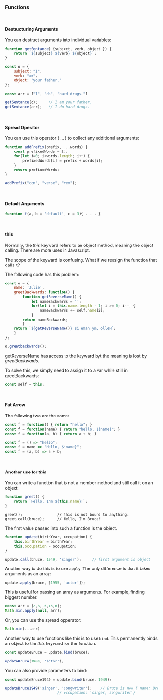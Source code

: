 

### Functions 

&nbsp;

#### Destructuring Arguments

You can destruct arguments into individual variables:
```js
function getSentance( {subject, verb, object }) {
	return `${subject} ${verb} ${object}`;
}

const o = {
	subject: "I",
	verb: "am",
	object: "your father."
};

const arr = ["I", "do", "hard drugs."]

getSentance(o); 	// I am your father.
getSentance(arr); 	// I do hard drugs.
```

&nbsp;
            
       
#### Spread Operator

You can use this operator ( ... ) to collect any additional arguments:

```js
function addPrefix(prefix, ...words) {
	const prefixedWords = [];
	for(let i=0; i<words.length; i++) {
		prefixedWords[i] = prefix + words[i];
	}
	return prefixedWords;
}

addPrefix("con", "verse", "vex");
```

&nbsp;

#### Default Arguments

```js
function f(a, b = 'default', c = 3){ . . . }
```

&nbsp;

#### this

Normally, the _this_ keyward refers to an object method, meaning the object calling. 
There are more uses in Javascript.

The scope of the keyward is confusing. What if we reasign the function that calls it?

The following code has this problem:

```js
const o = {
	name: 'Julie',
	greetBackwards: function() {
		function getReverseName() {
			let nameBackwards = '';
			for(let i = this.name.length - 1; i >= 0; i--) {
				nameBackwards += self.name[i];
			}
		return nameBackwards;
		}
	return `${getReverseName()} si eman ym, olleH`;
	}
};

o.greetbackwards();
```

getReverseName has access to the keyward byt the meaning is lost by _greetBackwards_.

To solve this, we simply need to assign it to a var while still in greetBackwards:

```js
const self = this;
```

&nbsp;

#### Fat Arrow

The following two are the same:

```js
const f = function() { return "hello"; }
const f = function(name) { return "hello, ${name}"; }
const f = function(a, b) { return a + b; }
```

```js
const f = () => "hello";
const f = name => "Hello, ${name}";
const f = (a, b) => a + b;
```
&nbsp;


#### Another use for _this_

You can write a function that is not a member method and still call it on an object:

```js
function greet() {
	return `Hello, I'm ${this.name}!`;
}
```
```
greet();				// this is not bound to anything.
greet.call(bruce);		// Hello, I'm Bruce!
```

The first value passed into such a function is the object.

```js
function update(birthYear, occupation) {
	this.birthYear = birthYear;
	this.occupation = occupation;
}
```
```js
update.call(bruce, 1949, 'singer');		// first argument is object
```

Another way to do this is to use `apply`. The only difference is that it takes arguments as an array:

```js
update.apply(bruce, [1955, 'actor']);
```

This is useful for passing an array as arguments. For example, finding biggest number.

```js
const arr = [2,3,-5,15,6];
Math.min.apply(null, arr);
```
Or, you can use the spread opperator:
```js
Math.min(...arr)
```


Another way to use functions like this is to use `bind`. This permanently binds an object to the _this_ keyward for the function.

```js
const updateBruce = update.bind(bruce);

updateBruce(1904, 'actor');
```

You can also provide parameters to bind:
```js
const updateBruce1949 = update.bind(bruce, 1949);

updateBruce1949('singer', 'songwriter'); 	// Bruce is now { name: Bruce, birtyear: 1949 
						// occupation: 'singer, songwriter'} 
```




